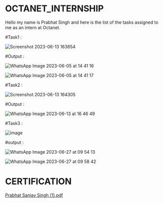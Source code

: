 # OCTANET_INTERNSHIP
Hello my name is Prabhat Singh and here is the list of the tasks assigned to me as an intern at Octanet.   


#Task1 : 

![Screenshot 2023-06-13 163654](https://github.com/PrabhatSingh0607/OCTANET_JUNE/assets/118503589/77183b1d-9fd7-4d0a-a52c-d5f5e2d6df48)



#Output : 


![WhatsApp Image 2023-06-05 at 14 41 16](https://github.com/PrabhatSingh0607/OCTANET_JUNE/assets/118503589/0b5e95f4-fae2-44f0-94c5-a041d4aa44e4) 

![WhatsApp Image 2023-06-05 at 14 41 17](https://github.com/PrabhatSingh0607/OCTANET_JUNE/assets/118503589/7de8be97-0638-400f-9f8c-4851f478ad12)

#Task2 : 

![Screenshot 2023-06-13 164305](https://github.com/PrabhatSingh0607/OCTANET_JUNE/assets/118503589/48402195-080f-4201-9898-2fe8cf50d066)

#Output : 

![WhatsApp Image 2023-06-13 at 16 46 49](https://github.com/PrabhatSingh0607/OCTANET_JUNE/assets/118503589/d0cc1dfa-929c-421d-b17c-533316fcdc1e)

#Task3 :

![image](https://github.com/PrabhatSingh0607/OCTANET_JUNE/assets/118503589/62d1a89b-190c-469b-a526-860c2c51547b)

#output :

![WhatsApp Image 2023-06-27 at 09 54 13](https://github.com/PrabhatSingh0607/OCTANET_JUNE/assets/118503589/76eb93b0-da27-408b-8018-29387f79c4e4)

![WhatsApp Image 2023-06-27 at 09 58 42](https://github.com/PrabhatSingh0607/OCTANET_JUNE/assets/118503589/adb9da5e-7983-44ac-bb20-b1e7dde8606d)

# CERTIFICATION
[Prabhat Sanjay Singh (1).pdf](https://github.com/PrabhatSingh0607/OCTANET_JUNE/files/12190567/Prabhat.Sanjay.Singh.1.pdf)



